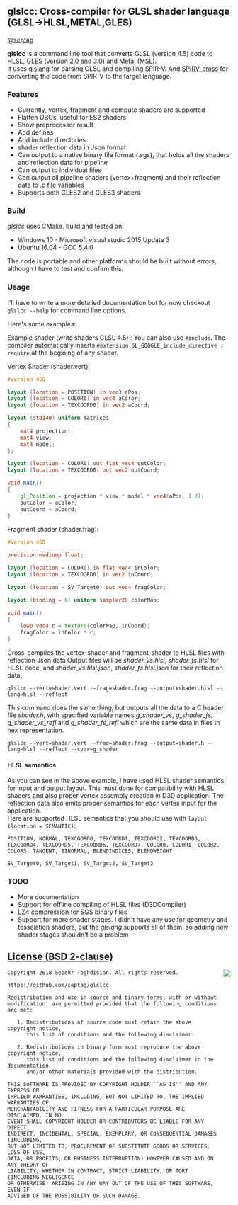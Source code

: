 ## glslcc: Cross-compiler for GLSL shader language (GLSL->HLSL,METAL,GLES)
[@septag](https://twitter.com/septagh)

**glslcc** is a command line tool that converts GLSL (version 4.5) code to HLSL, GLES (version 2.0 and 3.0) and Metal (MSL).  
It uses [glslang](https://github.com/KhronosGroup/glslang) for parsing GLSL and compiling SPIR-V. And [SPIRV-cross](https://github.com/KhronosGroup/SPIRV-Cross) for converting the code from SPIR-V to the target language.  

### Features

- Currently, vertex, fragment and compute shaders are supported
- Flatten UBOs, useful for ES2 shaders
- Show preprocessor result
- Add defines
- Add include directories
- shader reflection data in Json format
- Can output to a native binary file format (.sgs), that holds all the shaders and reflection data for pipeline
- Can output to individual files
- Can output all pipeline shaders (vertex+fragment) and their reflection data to .c file variables
- Supports both GLES2 and GLES3 shaders

### Build
_glslcc_ uses CMake. build and tested on: 

- Windows 10 - Microsoft visual studio 2015 Update 3
- Ubuntu 16.04 - GCC 5.4.0
  
The code is portable and other platforms should be built without errors, although I have to test and confirm this.

### Usage

I'll have to write a more detailed documentation but for now checkout ```glslcc --help``` for command line options.  

Here's some examples:  

Example shader (write shaders GLSL 4.5) : 
You can also use ```#include```. The compiler automatically inserts ```#extension GL_GOOGLE_include_directive : require``` at the begining of any shader.  

Vertex Shader (shader.vert):

```glsl
#version 450

layout (location = POSITION) in vec3 aPos;
layout (location = COLOR0) in vec4 aColor;
layout (location = TEXCOORD0) in vec2 aCoord;

layout (std140) uniform matrices
{
    mat4 projection;
    mat4 view;
    mat4 model;
};

layout (location = COLOR0) out flat vec4 outColor;
layout (location = TEXCOORD0) out vec2 outCoord;

void main()
{
    gl_Position = projection * view * model * vec4(aPos, 1.0);
    outColor = aColor;
    outCoord = aCoord;
}  

```

Fragment shader (shader.frag): 

```glsl
#version 450

precision mediump float;

layout (location = COLOR0) in flat vec4 inColor;
layout (location = TEXCOORD0) in vec2 inCoord;

layout (location = SV_Target0) out vec4 fragColor;

layout (binding = 0) uniform sampler2D colorMap;

void main() 
{
    lowp vec4 c = texture(colorMap, inCoord);
    fragColor = inColor * c;
}
```

Cross-compiles the vertex-shader and fragment-shader to HLSL files with reflection Json data
Output files will be _shader_vs.hlsl_, _shader_fs.hlsl_ for HLSL code, and _shader_vs.hlsl.json_, _shader_fs.hlsl.json_ for their reflection data.


```
glslcc --vert=shader.vert --frag=shader.frag --output=shader.hlsl --lang=hlsl --reflect
```

This command does the same thing, but outputs all the data to a C header file *shader.h*, with specified variable names *g_shader_vs*, *g_shader_fs*, *g_shader_vs_refl* and *g_shader_fs_refl* which are the same data in files in hex representation.

```
glslcc --vert=shader.vert --frag=shader.frag --output=shader.h --lang=hlsl --reflect --cvar=g_shader
```

#### HLSL semantics

As you can see in the above example, I have used HLSL shader semantics for input and output layout. This must done for compatibility with HLSL shaders and also proper vertex assembly creation in D3D application. The reflection data also emits proper semantics for each vertex input for the application.  
Here are supported HLSL semantics that you should use with ```layout (location = SEMANTIC)```:

```
POSITION, NORMAL, TEXCOORD0, TEXCOORD1, TEXCOORD2, TEXCOORD3, TEXCOORD4, TEXCOORD5, TEXCOORD6, TEXCOORD7, COLOR0, COLOR1, COLOR2, COLOR3, TANGENT, BINORMAL, BLENDINDICES, BLENDWEIGHT

SV_Target0, SV_Target1, SV_Target2, SV_Target3
```

### TODO

- More documentation
- Support for offline compiling of HLSL files (D3DCompiler)
- LZ4 compression for SGS binary files
- Support for more shader stages. I didn't have any use for geometry and tesselation shaders, but the _glslang_ supports all of them, so adding new shader stages shouldn't be a problem

[License (BSD 2-clause)](https://github.com/septag/glslcc/blob/master/LICENSE)
--------------------------------------------------------------------------

<a href="http://opensource.org/licenses/BSD-2-Clause" target="_blank">
<img align="right" src="http://opensource.org/trademarks/opensource/OSI-Approved-License-100x137.png">
</a>

	Copyright 2018 Sepehr Taghdisian. All rights reserved.
	
	https://github.com/septag/glslcc
	
	Redistribution and use in source and binary forms, with or without
	modification, are permitted provided that the following conditions are met:
	
	   1. Redistributions of source code must retain the above copyright notice,
	      this list of conditions and the following disclaimer.
	
	   2. Redistributions in binary form must reproduce the above copyright notice,
	      this list of conditions and the following disclaimer in the documentation
	      and/or other materials provided with the distribution.
	
	THIS SOFTWARE IS PROVIDED BY COPYRIGHT HOLDER ``AS IS'' AND ANY EXPRESS OR
	IMPLIED WARRANTIES, INCLUDING, BUT NOT LIMITED TO, THE IMPLIED WARRANTIES OF
	MERCHANTABILITY AND FITNESS FOR A PARTICULAR PURPOSE ARE DISCLAIMED. IN NO
	EVENT SHALL COPYRIGHT HOLDER OR CONTRIBUTORS BE LIABLE FOR ANY DIRECT,
	INDIRECT, INCIDENTAL, SPECIAL, EXEMPLARY, OR CONSEQUENTIAL DAMAGES (INCLUDING,
	BUT NOT LIMITED TO, PROCUREMENT OF SUBSTITUTE GOODS OR SERVICES; LOSS OF USE,
	DATA, OR PROFITS; OR BUSINESS INTERRUPTION) HOWEVER CAUSED AND ON ANY THEORY OF
	LIABILITY, WHETHER IN CONTRACT, STRICT LIABILITY, OR TORT (INCLUDING NEGLIGENCE
	OR OTHERWISE) ARISING IN ANY WAY OUT OF THE USE OF THIS SOFTWARE, EVEN IF
	ADVISED OF THE POSSIBILITY OF SUCH DAMAGE.
